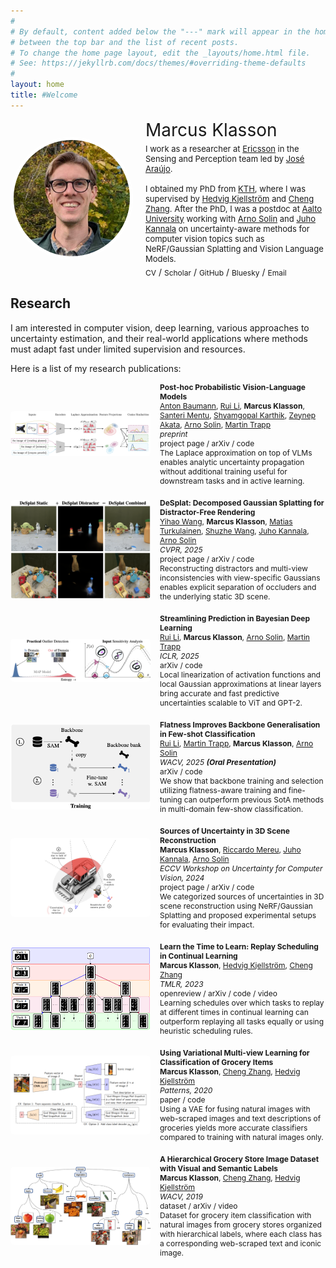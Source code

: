```yaml
---
#
# By default, content added below the "---" mark will appear in the home page
# between the top bar and the list of recent posts.
# To change the home page layout, edit the _layouts/home.html file.
# See: https://jekyllrb.com/docs/themes/#overriding-theme-defaults
#
layout: home
title: #Welcome
---
```



<div class="profile">
  <img src="images/marcusklasson_2024.jpg" alt="Marcus Klasson" class="profile-image">
  <div class="profile-text">
    <p class="profile-name">Marcus Klasson</p>
    <p class="profile-bio"> I work as a researcher at <a href="https://www.ericsson.com/en" target="_blank">Ericsson</a>  in the Sensing and Perception team led by <a href="http://www.josearaujo.org/" target="_blank">José Araújo</a>. <br><br>
	  I obtained my PhD from <a href="https://www.kth.se/en" target="_blank">KTH</a>, where I was supervised by <a href="https://www.kth.se/profile/hedvig" target="_blank">Hedvig Kjellström</a> and <a href="https://cheng-zhang.org/" target="_blank">Cheng Zhang</a>. 
    After the PhD, I was a postdoc at <a href="https://www.aalto.fi/en" target="_blank">Aalto University</a> working with <a href="https://users.aalto.fi/~asolin/" target="_blank">Arno Solin</a> and <a href="https://users.aalto.fi/~kannalj1/" target="_blank">Juho Kannala</a> on uncertainty-aware methods for computer vision topics such as NeRF/Gaussian Splatting and Vision Language Models. 
    </p>
    <div class="profile-links">
      <a href="https://marcusklasson.github.io/files/cv_march2024.pdf" target="_blank">CV</a> /
      <a href="https://scholar.google.com/citations?user=H9VHxP4AAAAJ&h" target="_blank">Scholar</a> /
      <a href="https://github.com/marcusklasson" target="_blank">GitHub</a> /
      <a href="https://bsky.app/profile/marcusklasson.bsky.social" target="_blank">Bluesky</a> /
      <a href="mailto:marcusklasson@hotmail.com" target="_blank">Email</a>
    </div>
  </div>
</div>

<style>
.profile {
  display: flex;
  align-items: center;
  gap: 20px;
  margin-bottom: 20px;
}

.profile-image {
  width: 186px;
  height: 186px;
  border-radius: 50%;
  border: 5px solid white;
}

.profile-text {
  max-width: 600px;
}

.profile-name {
  font-size: 28px;
  font-weight: normal;
  margin: 0;
}

.profile-bio {
  font-size: 13px;
  margin: 5px 0;
}

.profile-links a {
  margin-right: 0px;
  text-decoration: none;
  font-size: 12px;
}
</style>


## Research

I am interested in computer vision, deep learning, various approaches to uncertainty estimation, and their real-world applications where methods must adapt fast under limited supervision and resources. 

Here is a list of my research publications: 

<div class="publications">

  <div class="publication">
    <img src="images/publications/bayesvlm.png" alt="Paper 2 Image" class="publication-image">
    <div class="publication-text">
      <strong>Post-hoc Probabilistic Vision-Language Models</strong><br>
       <a href="https://scholar.google.de/citations?user=4CEGXaYAAAAJ" target="_blank">Anton Baumann</a>, <a href="https://ruili-pml.github.io/" target="_blank">Rui Li</a>, <strong>Marcus Klasson</strong>, <a href="https://scholar.google.com/citations?user=35fWh2oAAAAJ" target="_blank">Santeri Mentu</a>, <a href="https://sgk98.github.io/" target="_blank">Shyamgopal Karthik</a>, <a href="https://www.helmholtz-munich.de/en/chc/eml/pi/zeynep-akata" target="_blank">Zeynep Akata</a>, <a href="https://users.aalto.fi/~asolin/" target="_blank">Arno Solin</a>, <a href="https://trappmartin.github.io/website/" target="_blank">Martin Trapp</a> <br>
      <em>preprint </em> <br>
      <div class="publication-links">
      <a href="https://aaltoml.github.io/BayesVLM/" target="_blank">project page</a> /
        <a href="https://arxiv.org/abs/2412.06014" target="_blank">arXiv</a> /
        <a href="https://github.com/AaltoML/BayesVLM" target="_blank">code</a> 
      </div>
      The Laplace approximation on top of VLMs enables analytic uncertainty propagation without additional training useful for downstream tasks and in active learning. 
    </div>
  </div>

  <div class="publication">
    <img src="images/publications/desplat.png" alt="Paper 2 Image" class="publication-image">
    <div class="publication-text">
      <strong>DeSplat: Decomposed Gaussian Splatting for Distractor-Free Rendering</strong><br>
       <a href="https://johanna0626.github.io/" target="_blank">Yihao Wang</a>, <strong>Marcus Klasson</strong>, <a href="https://maturk.github.io/" target="_blank">Matias Turkulainen</a>, <a href="https://ffrivera0.github.io/" target="_blank">Shuzhe Wang</a>, <a href="https://users.aalto.fi/~kannalj1/" target="_blank">Juho Kannala</a>, <a href="https://users.aalto.fi/~asolin/" target="_blank">Arno Solin</a> <br>
      <em>CVPR, 2025 </em> <br>
      <div class="publication-links">
      <a href="https://aaltoml.github.io/desplat/" target="_blank">project page</a> /
        <a href="https://arxiv.org/abs/2411.19756" target="_blank">arXiv</a> /
        <a href="https://github.com/AaltoML/desplat/" target="_blank">code</a> 
      </div>
      Reconstructing distractors and multi-view inconsistencies with view-specific Gaussians enables explicit separation of occluders and the underlying static 3D scene.
    </div>
  </div>

  <div class="publication">
    <img src="images/publications/streamlined.png" alt="Paper 2 Image" class="publication-image">
    <div class="publication-text">
      <strong>Streamlining Prediction in Bayesian Deep Learning</strong><br>
       <a href="https://ruili-pml.github.io/" target="_blank">Rui Li</a>, <strong>Marcus Klasson</strong>, <a href="https://users.aalto.fi/~asolin/" target="_blank">Arno Solin</a>, <a href="https://trappmartin.github.io/website/" target="_blank">Martin Trapp</a> <br>
      <em>ICLR, 2025 </em> <br>
      <div class="publication-links">
        <a href="https://arxiv.org/abs/2411.18425" target="_blank">arXiv</a> /
        <a href="https://github.com/AaltoML/SUQ" target="_blank">code</a> 
      </div>
      Local linearization of activation functions and local Gaussian approximations at linear layers bring accurate and fast predictive uncertainties scalable to ViT and GPT-2. 
    </div>
  </div>

  <div class="publication">
    <img src="images/publications/flatness-small.png" alt="Paper 2 Image" class="publication-image">
    <div class="publication-text">
      <strong>Flatness Improves Backbone Generalisation in Few-shot Classification</strong><br>
       <a href="https://ruili-pml.github.io/" target="_blank">Rui Li</a>, <a href="https://trappmartin.github.io/website/" target="_blank">Martin Trapp</a>, <strong>Marcus Klasson</strong>, <a href="https://users.aalto.fi/~asolin/" target="_blank">Arno Solin</a> <br>
      <em>WACV, 2025 <strong>(Oral Presentation)</strong> </em> <br>
      <div class="publication-links">
        <a href="https://arxiv.org/abs/2404.07696" target="_blank">arXiv</a> /
        <a href="https://github.com/AaltoML/FlatFSL" target="_blank">code</a> 
      </div>
      We show that backbone training and selection utilizing flatness-aware training and fine-tuning can outperform previous SotA methods in multi-domain few-show classification. 
    </div>
  </div>

  <div class="publication">
    <img src="images/publications/sources.png" alt="Paper 2 Image" class="publication-image">
    <div class="publication-text">
      <strong>Sources of Uncertainty in 3D Scene Reconstruction</strong><br>
      <strong>Marcus Klasson</strong>, <a href="https://scholar.google.com/citations?user=UVziXI0AAAAJ" target="_blank">Riccardo Mereu</a>, <a href="https://users.aalto.fi/~kannalj1/" target="_blank">Juho Kannala</a>, <a href="https://users.aalto.fi/~asolin/" target="_blank">Arno Solin</a> <br>
      <em>ECCV Workshop on Uncertainty for Computer Vision, 2024</em><br>
      <div class="publication-links">
      	<a href="https://aaltoml.github.io/uncertainty-nerf-gs/" target="_blank">project page</a> /
        <a href="https://arxiv.org/abs/2409.06407" target="_blank">arXiv</a> /
        <a href="https://github.com/AaltoML/uncertainty-nerf-gs" target="_blank">code</a> 
      </div>
      We categorized sources of uncertainties in 3D scene reconstruction using NeRF/Gaussian Splatting and proposed experimental setups for evaluating their impact. 
    </div>
  </div>


  <div class="publication">
    <img src="images/publications/replayschedule_tree.png" alt="Paper 2 Image" class="publication-image">
    <div class="publication-text">
      <strong>Learn the Time to Learn: Replay Scheduling in Continual Learning</strong><br>
      <strong>Marcus Klasson</strong>, <a href="https://www.kth.se/profile/hedvig" target="_blank">Hedvig Kjellström</a>, <a href="https://cheng-zhang.org/" target="_blank">Cheng Zhang</a> <br>
      <em>TMLR, 2023</em><br>
      <div class="publication-links">
      	<a href="https://openreview.net/forum?id=Q4aAITDgdP" target="_blank">openreview</a> /
        <a href="https://arxiv.org/abs/2209.08660" target="_blank">arXiv</a> / 
        <a href="https://github.com/marcusklasson/replay_scheduling" target="_blank">code</a> / 
        <a href="https://www.youtube.com/watch?v=huCX46HqMl4" target="_blank">video</a> 
      </div>
      Learning schedules over which tasks to replay at different times in continual learning can outperform replaying all tasks equally or using heuristic scheduling rules.  
    </div>
  </div>

  <div class="publication">
    <img src="images/publications/patterns-pipeline.png" alt="Paper 2 Image" class="publication-image">
    <div class="publication-text">
      <strong>Using Variational Multi-view Learning for Classification of Grocery Items</strong><br>
      <strong>Marcus Klasson</strong>, <a href="https://cheng-zhang.org/" target="_blank">Cheng Zhang</a>, <a href="https://www.kth.se/profile/hedvig" target="_blank">Hedvig Kjellström</a> <br>
      <em>Patterns, 2020</em><br>
      <div class="publication-links">
        <a href="https://www.cell.com/patterns/fulltext/S2666-3899(20)30191-4" target="_blank">paper</a> /  
        <a href="https://github.com/marcusklasson/vcca_grocerystore" target="_blank">code</a> 
      </div>
      Using a VAE for fusing natural images with web-scraped images and text descriptions of groceries yields more accurate classifiers compared to training with natural images only. 
    </div>
  </div>

  <div class="publication">
    <img src="images/publications/wacv_intro.jpg" alt="Paper 2 Image" class="publication-image">
    <div class="publication-text">
      <strong>A Hierarchical Grocery Store Image Dataset with Visual and Semantic Labels</strong><br>
      <strong>Marcus Klasson</strong>, <a href="https://cheng-zhang.org/" target="_blank">Cheng Zhang</a>, <a href="https://www.kth.se/profile/hedvig" target="_blank">Hedvig Kjellström</a> <br>
      <em>WACV, 2019</em><br>
      <div class="publication-links">
        <a href="https://github.com/marcusklasson/GroceryStoreDataset" target="_blank">dataset</a> /
        <a href="https://arxiv.org/abs/1901.00711" target="_blank">arXiv</a> /  
        <a href="https://youtu.be/aTCK0OWil-A" target="_blank">video</a> 
      </div>
      Dataset for grocery item classification with natural images from grocery stores organized with hierarchical labels, where each class has a corresponding web-scraped text and iconic image.   
    </div>
  </div>

</div>

<style>
.publications {
  display: flex;
  flex-direction: column;
  gap: 20px;
}

.publication {
  display: flex;
  align-items: center;
}

.publication-image {
  width: 224px;
  height: auto; 
  margin-right: 15px;
  border-radius: 5px;
  object-fit: scale-down; /* Crop the image to fit the container, maintaining aspect ratio */
}

.publication-image-square {
  width: 160px;
  height: auto; 
  margin-right: 15px;
  border-radius: 5px;
}

.publication-text {
  max-width: 600px;
  font-size: 12px;
}

.publication-links a {
  margin-right: 0px;
  text-decoration: none;
}
</style>



<!-- 
I am a postdoctoral researcher at the Computer Science department of Aalto University in Finland, 
where I am supervised by Prof. [Arno Solin](https://users.aalto.fi/~asolin/) and Prof. [Juho Kannala](https://users.aalto.fi/~kannalj1/). 
My research project is on Uncertainty Quantification in Deep Vision Models and is funded by [FCAI](https://fcai.fi/). 

Before joining Aalto, I obtained my PhD at the [divison of Robotics, Perception, and Learning (RPL)](https://www.kth.se/is/rpl/) 
at KTH Royal Institute of Technology in Stockholm, Sweden, 
where I was supervised by Prof. [Hedvig Kjellström](https://www.kth.se/profile/hedvig) and Dr. [Cheng Zhang](https://cheng-zhang.org/). 
-->

<!--
<br clear="left"/>

I am a postdoctoral researcher at the Computer Science department in Aalto University, working mainly with [Arno Solin](https://users.aalto.fi/~asolin/) and [Juho Kannala](https://users.aalto.fi/~kannalj1/). 
My research project is focused on developing uncertainty-aware methods for computer vision applications and is funded by [FCAI](https://fcai.fi/). 
I am interested in 3D computer vision, deep learning, probabilistic methods for uncertainty estimation, and their real-world applications where the developed method must adapt fast under limited supervision and resources.  



I obtained my PhD from KTH Royal Institute of Technology in Sweden, 
where I was supervised by [Hedvig Kjellström](https://www.kth.se/profile/hedvig) and [Cheng Zhang](https://cheng-zhang.org/). 
My thesis was motivated from assisting visually impaired people using computer vision, where I focused on image classification of groceries and continual learning.
My PhD experience taught me to aim for formulating research questions based on real-world needs to recognize what challenges should be tackled to reach certain goals. 
-->



<!-- 
## **News**

* **2024-10-31**: Three workshop papers accepted at Neurips that are from fun projects that I am involved in: 
    * [Probabilistic Active Few-Shot Learning in Vision-Language Models](https://openreview.net/forum?id=sSX9wLMSJT&referrer=%5BAuthor%20Console%5D(%2Fgroup%3Fid%3DNeurIPS.cc%2F2024%2FWorkshop%2FBDU%2FAuthors%23your-submissions))
    * [Posterior Inferred, Now What? Streamlining Prediction in Bayesian Deep Learning](https://openreview.net/forum?id=cx9TXPTzt9&referrer=%5BAuthor%20Console%5D(%2Fgroup%3Fid%3DNeurIPS.cc%2F2024%2FWorkshop%2FBDU%2FAuthors%23your-submissions))
    * [Differentially Private Continual Learning using Pre-Trained Models](https://openreview.net/forum?id=8Xdu4IyTSP&referrer=%5BAuthor%20Console%5D(%2Fgroup%3Fid%3DNeurIPS.cc%2F2024%2FWorkshop%2FContinual_FoMo%2FAuthors%23your-submissions))


#### **News**

* **2023-02-01.** I have relocated to Helsinki in Finland and started working as a postdoc at Aalto University supervised by 
Prof. [Arno Solin](https://users.aalto.fi/~asolin/) and 
Prof. [Juho Kannala](https://users.aalto.fi/~kannalj1/).  

* **2022-11-08.** I have passed my thesis defense and obtained my PhD degree! Special thanks to my opponent Prof. Davide Bacciu; my grading committee members Prof. Serge Belongie, Prof. Per-Erik Forssén, and Prof. Nataša Sladoje; my chairperson Danica Kragic and my supervisors Prof. Hedvig Kjellström and Dr. Cheng Zhang. 
[PDF Link to thesis](https://marcusklasson.github.io/files/phdthesis_MarcusKlasson.pdf), [Slides](https://marcusklasson.github.io/files/phdthesis_slides.pdf)
-->

<!--
* **2022-10-24.** I will defend my thesis on November 8. 
The defense starts at 9.00 (Swedish time) in Room F3 at KTH Campus and will also be on [Zoom](https://kth-se.zoom.us/j/61189313070).<br> 
[PDF Link to thesis](https://marcusklasson.github.io/files/phdthesis_MarcusKlasson.pdf),
[Info about event at kth.se](https://www.kth.se/en/om/mot/kalender/fine-grained-and-continual-visual-recognition-for-assisting-visually-impaired-people-1.1199637?date=2022-11-08&orgdate=2022-11-08&length=1&orglength=1).
-->

<!--
**Summary of PhD research:**
*My PhD research has been on developing computer vision methods for assisting people with visual impairment. 
Early on, my research focused on the study of image classification for visual assistance when grocery shopping using a mobile phone. 
Here, we applied a variational autoencoder for fusing mobile phone images together with web-scraped images and text descriptions of groceries to train more accurate classifiers, compared to training with mobile phone images only. 
More recently, I have worked with replay-based continual learning motivated by mitigating catastrophic forgetting of image classifiers in user personalization scenarios. 
Our focus has been on showing the benefits of scheduling which tasks to replay at different time intervals, which is necessary in scenarios where the number of tasks exceeds the replay memory size. 
Currently, we are aiming to use reinforcement learning for learning replay scheduling policies that can generalize better than replaying all seen tasks equally.*
-->
